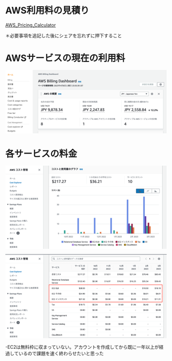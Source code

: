 # AWS利用料の見積り

[AWS_Pricing_Calculator](https://calculator.aws/#/estimate?id=5b6cca2cd932d7e3269af198188ba247ee7d5adc)

＊必要事項を追記した後にシェアを忘れずに押下すること



# AWSサービスの現在の利用料

![img](lecture06/AWS_利用料_230408.png)

# 各サービスの料金

![img](lecture06/AWS_コスト1.png)


![img](lecture06/AWS_コスト2.png)

-EC2は無料枠に収まっていない。アカウントを作成してから既に一年以上が経過しているので課題を速く終わらせたいと思った



